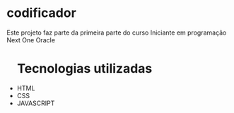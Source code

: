 # codificador

<p>Este projeto faz parte da primeira parte do curso Iniciante em programação Next One Oracle </p>

<ul> <h1 color:"purple">Tecnologias utilizadas</h1> 
    <li>HTML</li>
    <li>CSS</li>
    <li>JAVASCRIPT</li>
</ul>
